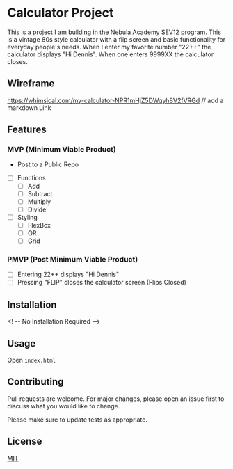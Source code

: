 # Calculator Project

This is a project I am building in the Nebula Academy SEV12 program. This is a vintage 80s style calculator with a flip screen and basic functionality for everyday people's needs. When I enter my favorite number "22++" the calculator displays "Hi Dennis". When one enters 9999XX the calculator closes.

## Wireframe
https://whimsical.com/my-calculator-NPR1mHjZ5DWqyh8V2fVRGd // add a markdown Link

## Features

### MVP (Minimum Viable Product)

- Post to a Public Repo

- [ ] Functions
   - [ ] Add
   - [ ] Subtract
   - [ ] Multiply
   - [ ] Divide
- [ ] Styling
   - [ ] FlexBox
   - [ ] OR
   - [ ] Grid

### PMVP (Post Minimum Viable Product)

- [ ] Entering 22++ displays "Hi Dennis"
- [ ] Pressing "FLIP" closes the calculator screen (Flips Closed)

## Installation

<! -- No Installation Required -->

## Usage

Open `index.html`

## Contributing

Pull requests are welcome. For major changes, please open an issue first
to discuss what you would like to change.

Please make sure to update tests as appropriate.

## License

[MIT](https://choosealicense.com/licenses/mit/)